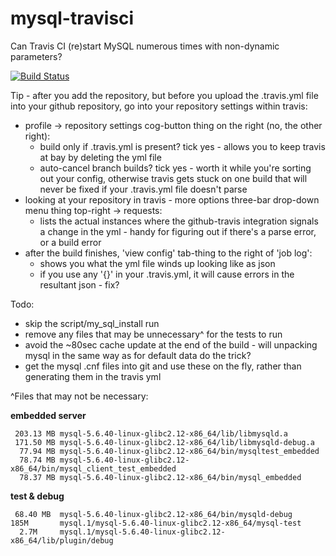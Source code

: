 # mysql-travisci
Can Travis CI (re)start MySQL numerous times with non-dynamic parameters?

[![Build Status](https://travis-ci.com/knyrb/mysql-travisci.svg?branch=master)](https://travis-ci.com/knyrb/mysql-travisci)

Tip - after you add the repository, but before you upload the .travis.yml file into your github repository, go into your repository settings within travis:
 - profile -> repository settings cog-button thing on the right (no, the other right):
   - build only if .travis.yml is present? tick yes - allows you to keep travis at bay by deleting the yml file
   - auto-cancel branch builds? tick yes - worth it while you're sorting out your config, otherwise travis gets stuck on one build that will never be fixed if your .travis.yml file doesn't parse
 - looking at your repository in travis - more options three-bar drop-down menu thing top-right -> requests:
   - lists the actual instances where the github-travis integration signals a change in the yml - handy for figuring out if there's a parse error, or a build error
 - after the build finishes, 'view config' tab-thing to the right of 'job log':
   - shows you what the yml file winds up looking like as json
   - if you use any '{}' in your .travis.yml, it will cause errors in the resultant json - fix?

Todo:
 - skip the script/my_sql_install run 
 - remove any files that may be unnecessary^ for the tests to run
 - avoid the ~80sec cache update at the end of the build - will unpacking mysql in the same way as for default data do the trick?
 - get the mysql .cnf files into git and use these on the fly, rather than generating them in the travis yml

^Files that may not be necessary:

**embedded server**
```
 203.13 MB mysql-5.6.40-linux-glibc2.12-x86_64/lib/libmysqld.a
 171.50 MB mysql-5.6.40-linux-glibc2.12-x86_64/lib/libmysqld-debug.a
  77.94 MB mysql-5.6.40-linux-glibc2.12-x86_64/bin/mysqltest_embedded
  78.74 MB mysql-5.6.40-linux-glibc2.12-x86_64/bin/mysql_client_test_embedded
  78.37 MB mysql-5.6.40-linux-glibc2.12-x86_64/bin/mysql_embedded
```

**test & debug**
```
 68.40 MB  mysql-5.6.40-linux-glibc2.12-x86_64/bin/mysqld-debug
185M       mysql.1/mysql-5.6.40-linux-glibc2.12-x86_64/mysql-test
  2.7M     mysql.1/mysql-5.6.40-linux-glibc2.12-x86_64/lib/plugin/debug
```
